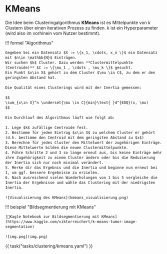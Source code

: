 # KMeans

Die Idee beim Clusteringalgorithmus **KMeans** ist es Mittelpunkte von $k$ Clustern über einen iterativen Prozess zu finden.
$k$ ist ein Hyperparameter (wird also im vorhinein vom Nutzer bestimmt).

!!! formel "Algorithmus"

    Gegeben Sei ein Datensatz $X := \{x_1, \cdots, x_n \}$ ein Datensatz mit $n\in \mathbb{N}$ Einträgen.
    Wir suchen $k$ Cluster. Dazu werden **Clustermittelpunkte (Centroide)** $C := \{\mu_1 , \cdots , \mu_k \}$ gesucht.
    Ein Punkt $x\in X$ gehört zu dem Cluster $\mu \in C$, zu dem er den geringsten Abstand hat.
    
    Die Qualität eines Clusterings wird mit der Inertia gemessen:
    
    $$
    \sum_{x\in X}^n \underset{\mu \in C}{min}\text{ }d^{EDQ}(x, \mu)
    $$
    
    Ein Durchlauf des Algorithmus läuft wie folgt ab:

    1. Lege $k$ zufällige Centroide fest.
    2. Bestimme für jeden Eintrag $x\in X$ zu welchem Cluster er gehört (d.h. bestimme den Centroid mit dem geringsten Abstand zu $x$)
    3. Berechne für jedes Cluster den Mittelwert der zugehörigen Einträge. Diese Mittelwerte bilden die neuen Clustermittelpunkte.
    4. Führe Schritte 2 und 3 so lange erneut aus, bis keine Einträge mehr ihre Zugehörigkeit zu einem Cluster ändern oder bis die Reduzierung der Inertia sich nur noch minimal verändert.
    5. Merke dir das Ergebnis und die Inertia und beginne nun erneut bei 1, um ggf. bessere Ergebnisse zu erzielen.
    6. Nach ausreichend vielen Wiederholungen von 1 bis 5 vergleiche die Inertia der Ergebnisse und wähle das Clustering mit der niedrigsten Inertia.

    ![Visualisierung des KMeans](kmeans_visualisierung.png)

!!! beispiel "Bildsegmentierung mit KMeans"

    [📙Kagle Notebook zur Bildsegmentierung mit KMeans](https://www.kaggle.com/viktorreichert/k-means-tumor-image-segmentation)

    ![img.png](img.png)

{{ task("tasks/clustering/kmeans.yaml") }}
